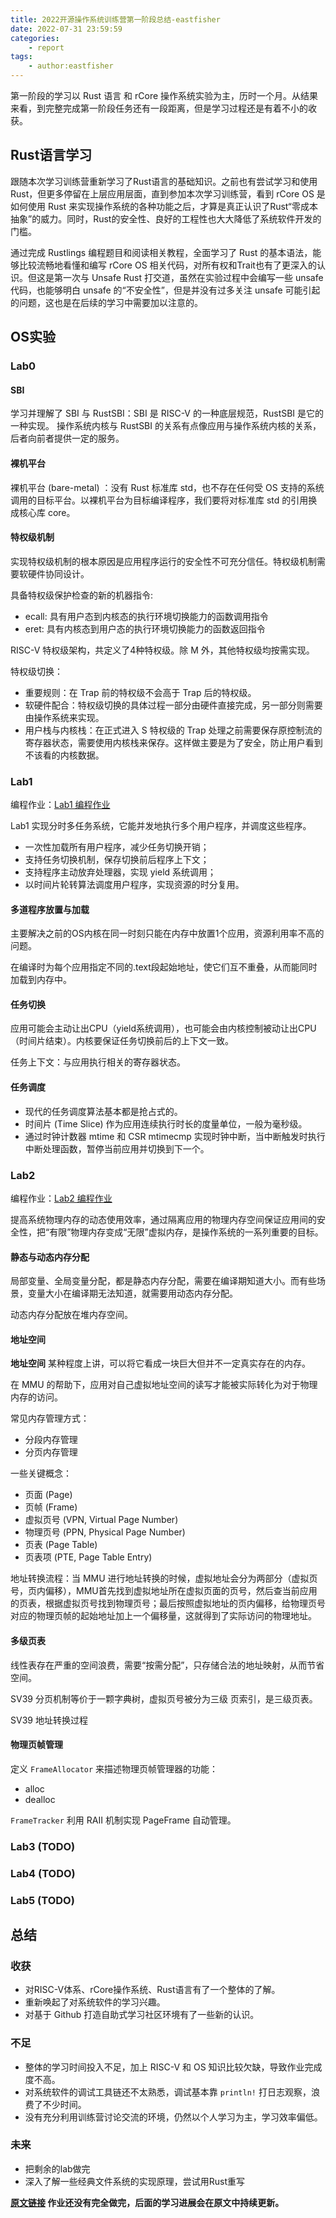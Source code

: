 ```yaml
---
title: 2022开源操作系统训练营第一阶段总结-eastfisher
date: 2022-07-31 23:59:59
categories:
	- report
tags:
	- author:eastfisher
---
```


第一阶段的学习以 Rust 语言 和 rCore 操作系统实验为主，历时一个月。从结果来看，到完整完成第一阶段任务还有一段距离，但是学习过程还是有着不小的收获。

<!-- more -->

## Rust语言学习

跟随本次学习训练营重新学习了Rust语言的基础知识。之前也有尝试学习和使用 Rust，但更多停留在上层应用层面，直到参加本次学习训练营，看到 rCore OS 是如何使用 Rust 来实现操作系统的各种功能之后，才算是真正认识了Rust“零成本抽象”的威力。同时，Rust的安全性、良好的工程性也大大降低了系统软件开发的门槛。

通过完成 Rustlings 编程题目和阅读相关教程，全面学习了 Rust 的基本语法，能够比较流畅地看懂和编写 rCore OS 相关代码，对所有权和Trait也有了更深入的认识。但这是第一次与 Unsafe Rust 打交道，虽然在实验过程中会编写一些 unsafe 代码，也能够明白 unsafe 的“不安全性”，但是并没有过多关注 unsafe 可能引起的问题，这也是在后续的学习中需要加以注意的。

## OS实验

### Lab0

#### SBI

学习并理解了 SBI 与 RustSBI：SBI 是 RISC-V 的一种底层规范，RustSBI 是它的一种实现。 操作系统内核与 RustSBI 的关系有点像应用与操作系统内核的关系，后者向前者提供一定的服务。

#### 裸机平台

裸机平台 (bare-metal) ：没有 Rust 标准库 std，也不存在任何受 OS 支持的系统调用的目标平台。以裸机平台为目标编译程序，我们要将对标准库 std 的引用换成核心库 core。

#### 特权级机制

实现特权级机制的根本原因是应用程序运行的安全性不可充分信任。特权级机制需要软硬件协同设计。

具备特权级保护检查的新的机器指令:

- ecall: 具有用户态到内核态的执行环境切换能力的函数调用指令
- eret: 具有内核态到用户态的执行环境切换能力的函数返回指令

RISC-V 特权级架构，共定义了4种特权级。除 M 外，其他特权级均按需实现。

特权级切换：

- 重要规则：在 Trap 前的特权级不会高于 Trap 后的特权级。
- 软硬件配合：特权级切换的具体过程一部分由硬件直接完成，另一部分则需要由操作系统来实现。
- 用户栈与内核栈：在正式进入 S 特权级的 Trap 处理之前需要保存原控制流的寄存器状态，需要使用内核栈来保存。这样做主要是为了安全，防止用户看到不该看的内核数据。

### Lab1

编程作业：[Lab1 编程作业](https://github.com/eastfisher/rcore-assignment/blob/main/notes/assignment_lab1.md)

Lab1 实现分时多任务系统，它能并发地执行多个用户程序，并调度这些程序。

- 一次性加载所有用户程序，减少任务切换开销；
- 支持任务切换机制，保存切换前后程序上下文；
- 支持程序主动放弃处理器，实现 yield 系统调用；
- 以时间片轮转算法调度用户程序，实现资源的时分复用。

#### 多道程序放置与加载

主要解决之前的OS内核在同一时刻只能在内存中放置1个应用，资源利用率不高的问题。

在编译时为每个应用指定不同的.text段起始地址，使它们互不重叠，从而能同时加载到内存中。

#### 任务切换

应用可能会主动让出CPU（yield系统调用），也可能会由内核控制被动让出CPU（时间片结束）。内核要保证任务切换前后的上下文一致。

任务上下文：与应用执行相关的寄存器状态。

#### 任务调度

- 现代的任务调度算法基本都是抢占式的。
- 时间片 (Time Slice) 作为应用连续执行时长的度量单位，一般为毫秒级。
- 通过时钟计数器 mtime 和 CSR mtimecmp 实现时钟中断，当中断触发时执行中断处理函数，暂停当前应用并切换到下一个。

### Lab2

编程作业：[Lab2 编程作业](https://github.com/eastfisher/rcore-assignment/blob/main/notes/assignment_lab2.md)

提高系统物理内存的动态使用效率，通过隔离应用的物理内存空间保证应用间的安全性，把“有限”物理内存变成“无限”虚拟内存，是操作系统的一系列重要的目标。

#### 静态与动态内存分配

局部变量、全局变量分配，都是静态内存分配，需要在编译期知道大小。而有些场景，变量大小在编译期无法知道，就需要用动态内存分配。

动态内存分配放在堆内存空间。

#### 地址空间

**地址空间** 某种程度上讲，可以将它看成一块巨大但并不一定真实存在的内存。

在 MMU 的帮助下，应用对自己虚拟地址空间的读写才能被实际转化为对于物理内存的访问。

常见内存管理方式：

- 分段内存管理
- 分页内存管理

一些关键概念：

- 页面 (Page)
- 页帧 (Frame)
- 虚拟页号 (VPN, Virtual Page Number)
- 物理页号 (PPN, Physical Page Number)
- 页表 (Page Table)
- 页表项 (PTE, Page Table Entry)

地址转换流程：当 MMU 进行地址转换的时候，虚拟地址会分为两部分（虚拟页号，页内偏移），MMU首先找到虚拟地址所在虚拟页面的页号，然后查当前应用的页表，根据虚拟页号找到物理页号；最后按照虚拟地址的页内偏移，给物理页号对应的物理页帧的起始地址加上一个偏移量，这就得到了实际访问的物理地址。

#### 多级页表

线性表存在严重的空间浪费，需要“按需分配”，只存储合法的地址映射，从而节省空间。

SV39 分页机制等价于一颗字典树，虚拟页号被分为三级 页索引，是三级页表。

SV39 地址转换过程

#### 物理页帧管理

定义 `FrameAllocator` 来描述物理页帧管理器的功能：

- alloc
- dealloc

`FrameTracker` 利用 RAII 机制实现 PageFrame 自动管理。

### Lab3 (TODO)

### Lab4 (TODO)

### Lab5 (TODO)

## 总结

### 收获

- 对RISC-V体系、rCore操作系统、Rust语言有了一个整体的了解。
- 重新唤起了对系统软件的学习兴趣。
- 对基于 Github 打造自助式学习社区环境有了一些新的认识。

### 不足

- 整体的学习时间投入不足，加上 RISC-V 和 OS 知识比较欠缺，导致作业完成度不高。
- 对系统软件的调试工具链还不太熟悉，调试基本靠 `println!` 打日志观察，浪费了不少时间。
- 没有充分利用训练营讨论交流的环境，仍然以个人学习为主，学习效率偏低。

### 未来

- 把剩余的lab做完
- 深入了解一些经典文件系统的实现原理，尝试用Rust重写

**[原文链接](https://github.com/eastfisher/rcore-assignment/blob/main/notes/report_part1.md) 作业还没有完全做完，后面的学习进展会在原文中持续更新。**
